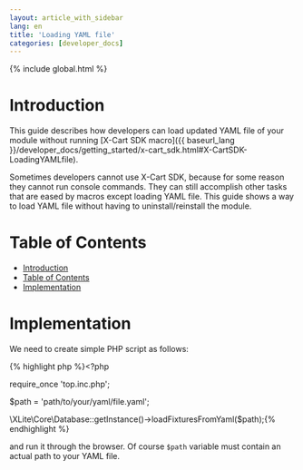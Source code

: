```yaml
---
layout: article_with_sidebar
lang: en
title: 'Loading YAML file'
categories: [developer_docs]
---
```


{% include global.html %}

# Introduction

This guide describes how developers can load updated YAML file of your module without running [X-Cart SDK macro]({{ baseurl_lang }}/developer_docs/getting_started/x-cart_sdk.html#X-CartSDK-LoadingYAMLfile).

Sometimes developers cannot use X-Cart SDK, because for some reason they cannot run console commands. They can still accomplish other tasks that are eased by macros except loading YAML file. This guide shows a way to load YAML file without having to uninstall/reinstall the module.

# Table of Contents

*   [Introduction](#introduction)
*   [Table of Contents](#table-of-contents)
*   [Implementation](#implementation)

# Implementation

We need to create simple PHP script as follows: 

{% highlight php %}<?php

require_once 'top.inc.php';

$path = 'path/to/your/yaml/file.yaml';

\XLite\Core\Database::getInstance()->loadFixturesFromYaml($path);{% endhighlight %}

and run it through the browser. Of course `$path` variable must contain an actual path to your YAML file.